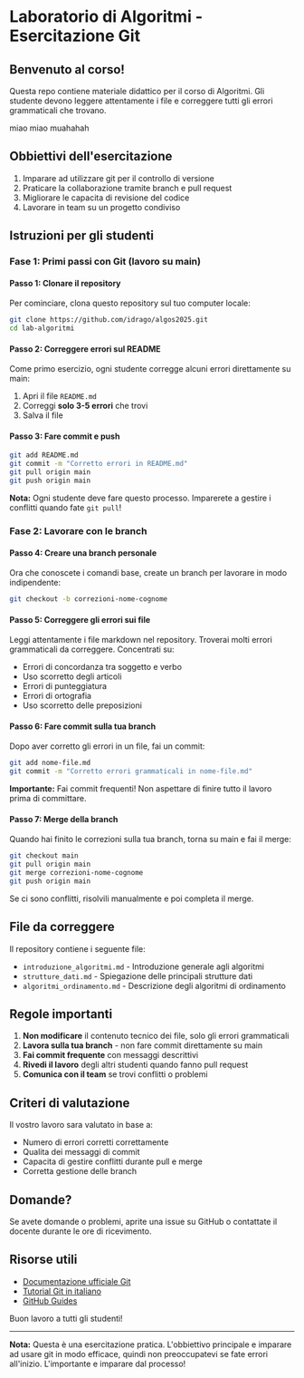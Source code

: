 # Laboratorio di Algoritmi - Esercitazione Git

## Benvenuto al corso!

Questa repo contiene materiale didattico per il corso di Algoritmi. Gli studente devono leggere attentamente i file e correggere tutti gli errori grammaticali che trovano.

miao miao muahahah

## Obbiettivi dell'esercitazione

1. Imparare ad utilizzare git per il controllo di versione
2. Praticare la collaborazione tramite branch e pull request
3. Migliorare le capacita di revisione del codice
4. Lavorare in team su un progetto condiviso

## Istruzioni per gli studenti

### Fase 1: Primi passi con Git (lavoro su main)

#### Passo 1: Clonare il repository

Per cominciare, clona questo repository sul tuo computer locale:

```bash
git clone https://github.com/idrago/algos2025.git
cd lab-algoritmi
```

#### Passo 2: Correggere errori sul README

Come primo esercizio, ogni studente corregge alcuni errori direttamente su main:

1. Apri il file `README.md`
2. Correggi **solo 3-5 errori** che trovi
3. Salva il file

#### Passo 3: Fare commit e push

```bash
git add README.md
git commit -m "Corretto errori in README.md"
git pull origin main
git push origin main
```

**Nota:** Ogni studente deve fare questo processo. Imparerete a gestire i conflitti quando fate `git pull`!

### Fase 2: Lavorare con le branch

#### Passo 4: Creare una branch personale

Ora che conoscete i comandi base, create un branch per lavorare in modo indipendente:

```bash
git checkout -b correzioni-nome-cognome
```

#### Passo 5: Correggere gli errori sui file

Leggi attentamente i file markdown nel repository. Troverai molti errori grammaticali da correggere. Concentrati su:

- Errori di concordanza tra soggetto e verbo
- Uso scorretto degli articoli
- Errori di punteggiatura
- Errori di ortografia
- Uso scorretto delle preposizioni

#### Passo 6: Fare commit sulla tua branch

Dopo aver corretto gli errori in un file, fai un commit:

```bash
git add nome-file.md
git commit -m "Corretto errori grammaticali in nome-file.md"
```

**Importante:** Fai commit frequenti! Non aspettare di finire tutto il lavoro prima di committare.

#### Passo 7: Merge della branch

Quando hai finito le correzioni sulla tua branch, torna su main e fai il merge:

```bash
git checkout main
git pull origin main
git merge correzioni-nome-cognome
git push origin main
```

Se ci sono conflitti, risolvili manualmente e poi completa il merge.

## File da correggere

Il repository contiene i seguente file:

- `introduzione_algoritmi.md` - Introduzione generale agli algoritmi
- `strutture_dati.md` - Spiegazione delle principali strutture dati
- `algoritmi_ordinamento.md` - Descrizione degli algoritmi di ordinamento

## Regole importanti

1. **Non modificare** il contenuto tecnico dei file, solo gli errori grammaticali
2. **Lavora sulla tua branch** - non fare commit direttamente su main
3. **Fai commit frequente** con messaggi descrittivi
4. **Rivedi il lavoro** degli altri studenti quando fanno pull request
5. **Comunica con il team** se trovi conflitti o problemi

## Criteri di valutazione

Il vostro lavoro sara valutato in base a:

- Numero di errori corretti correttamente
- Qualita dei messaggi di commit
- Capacita di gestire conflitti durante pull e merge
- Corretta gestione delle branch

## Domande?

Se avete domande o problemi, aprite una issue su GitHub o contattate il docente durante le ore di ricevimento.

## Risorse utili

- [Documentazione ufficiale Git](https://git-scm.com/doc)
- [Tutorial Git in italiano](https://git-scm.com/book/it/v2)
- [GitHub Guides](https://guides.github.com/)

Buon lavoro a tutti gli studenti!

---

**Nota:** Questa è una esercitazione pratica. L'obbiettivo principale e imparare ad usare git in modo efficace, quindi non preoccupatevi se fate errori all'inizio. L'importante e imparare dal processo!

